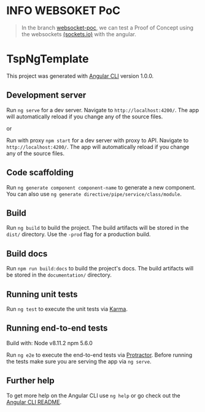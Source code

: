 # INFO WEBSOKET PoC

>In the branch [websocket-poc](ng-template/tree/websocket-poc), we can test a Proof of Concept using the websockets [(sockets.io)](https://socket.io/) with the angular.


# TspNgTemplate

This project was generated with [Angular CLI](https://github.com/angular/angular-cli) version 1.0.0.

## Development server

Run `ng serve` for a dev server. Navigate to `http://localhost:4200/`. The app will automatically reload if you change any of the source files.

or

Run with proxy `npm start` for a dev server with proxy to API. Navigate to `http://localhost:4200/`. The app will automatically reload if you change any of the source files.

## Code scaffolding

Run `ng generate component component-name` to generate a new component. You can also use `ng generate directive/pipe/service/class/module`.

## Build

Run `ng build` to build the project. The build artifacts will be stored in the `dist/` directory. Use the `-prod` flag for a production build.

## Build docs

Run `npm run build:docs` to build the project's docs. The build artifacts will be stored in the `documentation/` directory.


## Running unit tests

Run `ng test` to execute the unit tests via [Karma](https://karma-runner.github.io).

## Running end-to-end tests

Build with:
Node v8.11.2
npm 5.6.0

Run `ng e2e` to execute the end-to-end tests via [Protractor](http://www.protractortest.org/).
Before running the tests make sure you are serving the app via `ng serve`.

## Further help

To get more help on the Angular CLI use `ng help` or go check out the [Angular CLI README](https://github.com/angular/angular-cli/blob/master/README.md).
